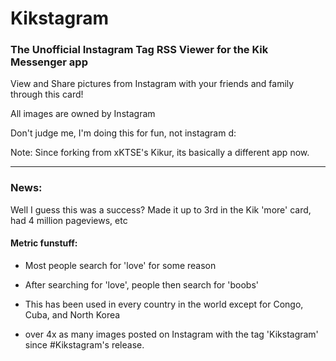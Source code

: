 Kikstagram
=====
### The Unofficial Instagram Tag RSS Viewer for the Kik Messenger app

View and Share pictures from Instagram with your friends and family through this card!

All images are owned by Instagram

Don't judge me, I'm doing this for fun, not instagram d:

Note: Since forking from xKTSE's Kikur, its basically a different app now.

----------------

### News:

Well I guess this was a success? Made it up to 3rd in the Kik 'more' card, had 4 million pageviews, etc

#### Metric funstuff:

- Most people search for 'love' for some reason

- After searching for 'love', people then search for 'boobs'

- This has been used in every country in the world except for Congo, Cuba, and North Korea

- over 4x as many images posted on Instagram with the tag 'Kikstagram' since #Kikstagram's release.
